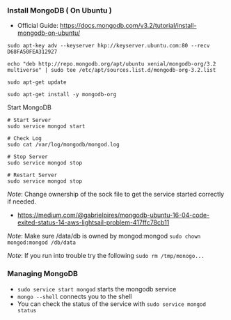 ### Install MongoDB ( On Ubuntu )

- Official Guide: https://docs.mongodb.com/v3.2/tutorial/install-mongodb-on-ubuntu/

```
sudo apt-key adv --keyserver hkp://keyserver.ubuntu.com:80 --recv D68FA50FEA312927

echo "deb http://repo.mongodb.org/apt/ubuntu xenial/mongodb-org/3.2 multiverse" | sudo tee /etc/apt/sources.list.d/mongodb-org-3.2.list

sudo apt-get update

sudo apt-get install -y mongodb-org
```

Start MongoDB

```
# Start Server
sudo service mongod start

# Check Log
sudo cat /var/log/mongodb/mongod.log

# Stop Server
sudo service mongod stop

# Restart Server
sudo service mongod stop
```

*Note*: Change ownership of the sock file to get the service started correctly if needed.
- https://medium.com/@gabrielpires/mongodb-ubuntu-16-04-code-exited-status-14-aws-lightsail-problem-417ffc78cb11

*Note*: Make sure /data/db is owned by mongod:mongod
`sudo chown mongod:mongod /db/data`

*Note*: If you run into trouble try the following
`sudo rm /tmp/monogo...` <use tab autocomplete>

### Managing MongoDB

- `sudo service start mongod` starts the mongodb service
- `mongo --shell` connects you to the shell
- You can check the status of the service with `sudo service mongod status`